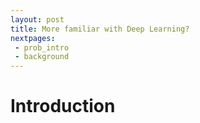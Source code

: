 ```yaml
---
layout: post
title: More familiar with Deep Learning?
nextpages:
 - prob_intro
 - background
---
```


Introduction
============


